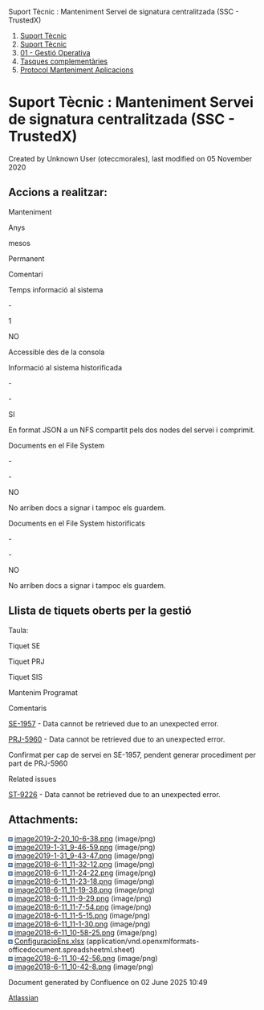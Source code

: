 Suport Tècnic : Manteniment Servei de signatura centralitzada (SSC - TrustedX)  

1.  [Suport Tècnic](index.html)
2.  [Suport Tècnic](13893782.html)
3.  [01 - Gestió Operativa](26313391.html)
4.  [Tasques complementàries](26313409.html)
5.  [Protocol Manteniment Aplicacions](Protocol-Manteniment-Aplicacions_39911467.html)

Suport Tècnic : Manteniment Servei de signatura centralitzada (SSC - TrustedX)
==============================================================================

Created by Unknown User (oteccmorales), last modified on 05 November 2020

Accions a realitzar:
--------------------

Manteniment

Anys

mesos

Permanent

Comentari

Temps informació al sistema

\-

1

NO

Accessible des de la consola

Informació al sistema historificada

\-

\-

SI

En format JSON a un NFS compartit pels dos nodes del servei i comprimit.  

Documents en el File System

\-

\-

NO

No arriben docs a signar i tampoc els guardem.   

Documents en el File System historificats

\-

\-

NO

No arriben docs a signar i tampoc els guardem.   

Llista de tiquets oberts per la gestió
--------------------------------------

Taula:

Tiquet SE

Tiquet PRJ

Tiquet SIS

Mantenim Programat

Comentaris

[SE-1957](https://contacte.aoc.cat/browse/SE-1957?src=confmacro) - Data cannot be retrieved due to an unexpected error.

[PRJ-5960](https://contacte.aoc.cat/browse/PRJ-5960?src=confmacro) - Data cannot be retrieved due to an unexpected error.

  

  

Confirmat per cap de servei en SE-1957, pendent generar procediment per part de PRJ-5960

  

  

Related issues

[ST-9226](https://contacte.aoc.cat/browse/ST-9226?src=confmacro) - Data cannot be retrieved due to an unexpected error.

  

Attachments:
------------

![](images/icons/bullet_blue.gif) [image2019-2-20\_10-6-38.png](attachments/41517497/41517498.png) (image/png)  
![](images/icons/bullet_blue.gif) [image2019-1-31\_9-46-59.png](attachments/41517497/41517499.png) (image/png)  
![](images/icons/bullet_blue.gif) [image2019-1-31\_9-43-47.png](attachments/41517497/41517500.png) (image/png)  
![](images/icons/bullet_blue.gif) [image2018-6-11\_11-32-12.png](attachments/41517497/41517501.png) (image/png)  
![](images/icons/bullet_blue.gif) [image2018-6-11\_11-24-22.png](attachments/41517497/41517502.png) (image/png)  
![](images/icons/bullet_blue.gif) [image2018-6-11\_11-23-18.png](attachments/41517497/41517503.png) (image/png)  
![](images/icons/bullet_blue.gif) [image2018-6-11\_11-19-38.png](attachments/41517497/41517504.png) (image/png)  
![](images/icons/bullet_blue.gif) [image2018-6-11\_11-9-29.png](attachments/41517497/41517505.png) (image/png)  
![](images/icons/bullet_blue.gif) [image2018-6-11\_11-7-54.png](attachments/41517497/41517506.png) (image/png)  
![](images/icons/bullet_blue.gif) [image2018-6-11\_11-5-15.png](attachments/41517497/41517507.png) (image/png)  
![](images/icons/bullet_blue.gif) [image2018-6-11\_11-1-30.png](attachments/41517497/41517508.png) (image/png)  
![](images/icons/bullet_blue.gif) [image2018-6-11\_10-58-25.png](attachments/41517497/41517509.png) (image/png)  
![](images/icons/bullet_blue.gif) [ConfiguracioEns.xlsx](attachments/41517497/41517510.xlsx) (application/vnd.openxmlformats-officedocument.spreadsheetml.sheet)  
![](images/icons/bullet_blue.gif) [image2018-6-11\_10-42-56.png](attachments/41517497/41517511.png) (image/png)  
![](images/icons/bullet_blue.gif) [image2018-6-11\_10-42-8.png](attachments/41517497/41517512.png) (image/png)  

Document generated by Confluence on 02 June 2025 10:49

[Atlassian](http://www.atlassian.com/)